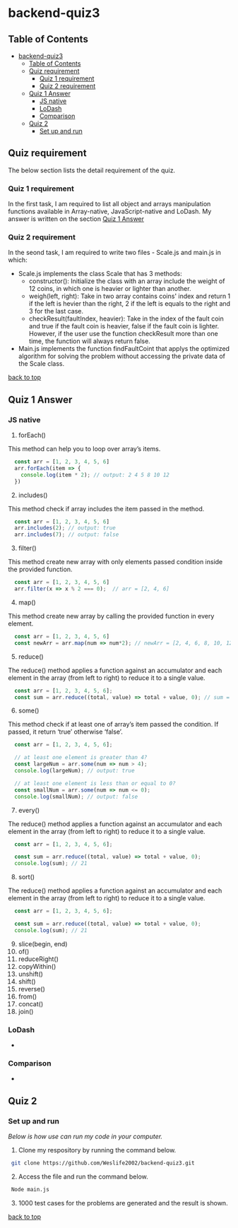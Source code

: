 # backend-quiz3

<!-- TABLE OF CONTENTS -->
## Table of Contents

- [backend-quiz3](#backend-quiz3)
  - [Table of Contents](#table-of-contents)
  - [Quiz requirement](#quiz-requirement)
    - [Quiz 1 requirement](#quiz-1-requirement)
    - [Quiz 2 requirement](#quiz-2-requirement)
  - [Quiz 1 Answer](#quiz-1-answer)
    - [JS native](#js-native)
    - [LoDash](#lodash)
    - [Comparison](#comparison)
  - [Quiz 2](#quiz-2)
    - [Set up and run](#set-up-and-run)

<!-- overview -->
## Quiz requirement

The below section lists the detail requirement of the quiz.

### Quiz 1 requirement

In the first task, I am required to list all object and arrays manipulation functions available in Array-native, JavaScript-native and LoDash.
My answer is written on the section [Quiz 1 Answer](#quiz-1-answer)

### Quiz 2 requirement

In the seond task, I am required to write two files - Scale.js and main.js in which:

- Scale.js implements the class Scale that has 3 methods:
  - constructor(): Initialize the class with an array include the weight of 12 coins, in which one is heavier or lighter than another.
  - weigh(left, right): Take in two array contains coins' index and return 1 if the left is hevier than the right, 2 if the left is equals to the right and 3 for the last case.
  - checkResult(faultIndex, heavier): Take in the index of the fault coin and true if the fault coin is heavier, false if the fault coin is lighter. However, if the user use the function checkResult more than one time, the function will always return false.
- Main.js implements the function findFaultCoint that applys the optimized algorithm for solving the problem without accessing the private data of the Scale class.

[back to top](#backend-quiz3)

<!-- GETTING STARTED -->
## Quiz 1 Answer

### JS native

1. forEach()

This method can help you to loop over array’s items.

```js
  const arr = [1, 2, 3, 4, 5, 6]
  arr.forEach(item => {
    console.log(item * 2); // output: 2 4 5 8 10 12
  })
```

2. includes()

This method check if array includes the item passed in the method.

```js
  const arr = [1, 2, 3, 4, 5, 6]
  arr.includes(2); // output: true
  arr.includes(7); // output: false
```

3. filter()

This method create new array with only elements passed condition inside the provided function.

```js
  const arr = [1, 2, 3, 4, 5, 6]
  arr.filter(x => x % 2 === 0);  // arr = [2, 4, 6]
```

4. map()

This method create new array by calling the provided function in every element.

```js
  const arr = [1, 2, 3, 4, 5, 6]
  const newArr = arr.map(num => num*2); // newArr = [2, 4, 6, 8, 10, 12]
```

5. reduce()

The reduce() method applies a function against an accumulator and each element in the array (from left to right) to reduce it to a single value.

```js
  const arr = [1, 2, 3, 4, 5, 6];
  const sum = arr.reduce((total, value) => total + value, 0); // sum = 21
```

6. some()

This method check if at least one of array’s item passed the condition. If passed, it return ‘true’ otherwise ‘false’.

```js
  const arr = [1, 2, 3, 4, 5, 6];

  // at least one element is greater than 4?
  const largeNum = arr.some(num => num > 4);
  console.log(largeNum); // output: true

  // at least one element is less than or equal to 0?
  const smallNum = arr.some(num => num <= 0);
  console.log(smallNum); // output: false
```

7. every()


The reduce() method applies a function against an accumulator and each element in the array (from left to right) to reduce it to a single value.

```js
  const arr = [1, 2, 3, 4, 5, 6];

  const sum = arr.reduce((total, value) => total + value, 0);
  console.log(sum); // 21
```

8. sort()

The reduce() method applies a function against an accumulator and each element in the array (from left to right) to reduce it to a single value.

```js
  const arr = [1, 2, 3, 4, 5, 6];

  const sum = arr.reduce((total, value) => total + value, 0);
  console.log(sum); // 21
```

9. slice(begin, end)
10. of()
11. reduceRight()
12. copyWithin()
13. unshift()
14. shift()
15. reverse()
16. from()
17. concat()
18. join()
### LoDash

- 

### Comparison

- 

## Quiz 2

### Set up and run

_Below is how use can run my code in your computer._

1. Clone my respository by running the command below.

  ```sh
   git clone https://github.com/Weslife2002/backend-quiz3.git
   ```

2. Access the file and run the command below.

  ```sh
   Node main.js
   ```

3. 1000 test cases for the problems are generated and the result is shown.

[back to top](#backend-quiz3)
